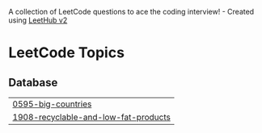 A collection of LeetCode questions to ace the coding interview! - Created using [LeetHub v2](https://github.com/arunbhardwaj/LeetHub-2.0)
<!---LeetCode Topics Start-->
# LeetCode Topics
## Database
|  |
| ------- |
| [0595-big-countries](https://github.com/Prachi309/LeetCode/tree/master/0595-big-countries) |
| [1908-recyclable-and-low-fat-products](https://github.com/Prachi309/LeetCode/tree/master/1908-recyclable-and-low-fat-products) |
<!---LeetCode Topics End-->